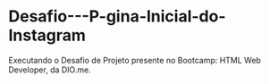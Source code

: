 # Desafio---P-gina-Inicial-do-Instagram
Executando o Desafio de Projeto presente no Bootcamp: HTML Web Developer, da DIO.me.
